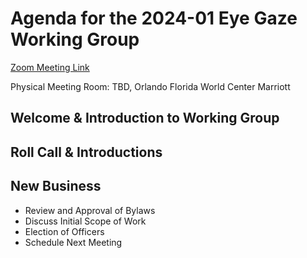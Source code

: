 # Agenda for the 2024-01 Eye Gaze Working Group

[Zoom Meeting Link](https://us06web.zoom.us/j/83876116905?pwd=b3tRS5Y7kQCPmlWlZFJIqpPD7HWM5d.1)

Physical Meeting Room: TBD, Orlando Florida World Center Marriott

## Welcome & Introduction to Working Group

## Roll Call & Introductions

## New Business

* Review and Approval of Bylaws
* Discuss Initial Scope of Work
* Election of Officers
* Schedule Next Meeting

